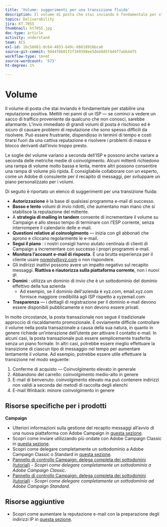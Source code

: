 ```yaml
---
title: 'Volume: suggerimenti per una transizione fluida'
description: Il volume di posta che stai inviando è fondamentale per stabilire una reputazione positiva. Scopri cosa puoi fare per effettuare una transizione fluida.
topics: Deliverability
jira: KT-7055
thumbnail: kt7055.jpg
doc-type: article
activity: understand
team: ACS
exl-id: 1bc56061-0c64-4033-b49c-66618916bca6
source-git-commit: 9444f8601f2f349398ee5deb9d5f4d4f7abb44f5
workflow-type: tm+mt
source-wordcount: '573'
ht-degree: 1%

---
```


# Volume

Il volume di posta che stai inviando è fondamentale per stabilire una reputazione positiva. Mettiti nei panni di un ISP — se cominci a vedere un sacco di traffico proveniente da qualcuno che non conosci, sarebbe allarmante. L’invio immediato di grandi volumi di posta è rischioso ed è sicuro di causare problemi di reputazione che sono spesso difficili da risolvere. Può essere frustrante, dispendioso in termini di tempo e costi tirarsi fuori da una cattiva reputazione e risolvere i problemi di massa e blocco derivanti dall’invio troppo presto.

Le soglie del volume variano a seconda dell’ISP e possono anche variare a seconda delle metriche medie di coinvolgimento. Alcuni mittenti richiedono una rampa di volume molto bassa e lenta, mentre altri possono consentire una rampa di volume più ripida. È consigliabile collaborare con un esperto, come un Adobe di consulente per il recapito di messaggi, per sviluppare un piano personalizzato per i volumi.

Di seguito è riportato un elenco di suggerimenti per una transizione fluida:

* **Autorizzazione** è la base di qualsiasi programma e-mail di successo.
* **Basso e lento** volumi di invio ridotti, che aumentano man mano che si stabilisce la reputazione del mittente.
* A **strategia di mailing in tandem** consente di incrementare il volume su Campaign e allo stesso tempo di terminare con l’ESP corrente, senza interrompere il calendario delle e-mail.
* **Questioni relative al coinvolgimento** — inizia con gli abbonati che aprono e cliccano regolarmente le e-mail.
* **Segui il piano** : i nostri consigli hanno aiutato centinaia di clienti di Campaign a incrementare con successo i propri programmi e-mail.
* **Monitora l’account e-mail di risposta**. È una brutta esperienza per il cliente usare noreply@xyz.com o non rispondere.
* Gli indirizzi inattivi possono avere un impatto negativo sul recapito messaggi. **Riattiva e riautorizza sulla piattaforma corrente**, non i nuovi IP.
* **Domini** : utilizza un dominio di invio che è un sottodominio del dominio effettivo della tua azienda
   * Ad esempio, se il dominio dell&#39;azienda è xyz.com, email.xyz.com fornisce maggiore credibilità agli ISP rispetto a xyzemail.com
* **Trasparenza** — i dettagli di registrazione per il dominio e-mail devono essere disponibili pubblicamente e non devono essere privati.

In molte circostanze, la posta transazionale non segue il tradizionale approccio di riscaldamento promozionale. È ovviamente difficile controllare il volume nella posta transazionale a causa della sua natura, in quanto in genere richiede un’interazione dell’utente per attivare il contatto e-mail. In alcuni casi, la posta transazionale può essere semplicemente trasferita senza un piano formale. In altri casi, potrebbe essere meglio effettuare la transizione di ciascun tipo di messaggio nel tempo per aumentare lentamente il volume. Ad esempio, potrebbe essere utile effettuare la transizione nel modo seguente:

1. Conferme di acquisto — Coinvolgimento elevato in generale
2. Abbandono del carrello: coinvolgimento medio-alto in genere
3. E-mail di benvenuto: coinvolgimento elevato ma può contenere indirizzi non validi a seconda dei metodi di raccolta degli elenchi
4. E-mail Winback: minore coinvolgimento in genere

## Risorse specifiche per i prodotti

**Campaign**

* Ulteriori informazioni sulla gestione del recapito messaggi all’avvio di una nuova piattaforma con Adobe Campaign in [questa sezione](/help/additional-resources/ac-starting-new-platform.md).
* Scopri come inviare utilizzando più ondate con Adobe Campaign Classic in [questa sezione](https://experienceleague.adobe.com/docs/campaign-classic/using/sending-messages/key-steps-when-creating-a-delivery/steps-sending-the-delivery.html#sending-using-multiple-waves).
* Scopri come delegare completamente un sottodominio a Adobe Campaign Classic o Standard in [questa sezione](/help/additional-resources/ac-domain-name-setup.md).
* [Pannello di controllo Campaign: delega completa dei sottodomini (tutorial)](https://experienceleague.adobe.com/docs/campaign-classic-learn/control-panel/subdomains-and-certificates/subdomain-delegation.html) - *Scopri come delegare completamente un sottodominio a Adobe Campaign Classic.*
* [Pannello di controllo Campaign: delega completa dei sottodomini (tutorial)](https://experienceleague.adobe.com/docs/campaign-standard-learn/control-panel/subdomains-and-certificates/subdomain-delegation.html) - *Scopri come delegare completamente un sottodominio ad Adobe Campaign Standard.*

## Risorse aggiuntive

* Scopri come aumentare la reputazione e-mail con la preparazione degli indirizzi IP in [questa sezione](/help/additional-resources/increase-reputation-with-ip-warming.md).
